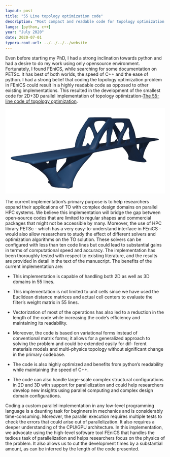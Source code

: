 ```yaml
---
layout: post
title: "55 Line topology optimization code"
description: "Most compact and readable code for topology optimization."
langs: [python, c++]
year: "July 2020"
date: 2020-07-01
typora-root-url: ../../../../website
---
```


Even before starting my PhD, I had a strong inclination towards python and had a desire to do my work using only opensource environment. Fortunately, I found FEniCS, while searching for some documentation on PETSc. It has best of both worlds, the speed of C++ and the ease of python. I had a strong belief that coding the topology optimization problem in FEniCS could result in a highly readable code as opposed to other existing implementations. This resulted in the development of the smallest code for 2D+3D parallel implementation of topology optimization-[The 55-line code of topology optimization](https://www.researchgate.net/publication/347300347_A_55-line_code_for_large-scale_parallel_topology_optimization_in_2D_and_3D). 

![55line](/assets/images/55line.png)

The current implementation’s primary purpose is to help researchers expand their applications of TO with complex design domains on parallel HPC systems. We believe this implementation will bridge the gap between open-source codes that are limited to regular shapes and commercial packages that might not be accessible by many. Moreover, the use of HPC library PETSc - which has a very easy-to-understand interface in FEniCS - would also allow researchers to study the effect of different solvers and optimization algorithms on the TO solution. These solvers can be configured with less than ten code lines but could lead to substantial gains in terms of computational speed and accuracy. The implementation has been thoroughly tested with respect to existing literature, and the results are provided in detail in the text of the manuscript. The benefits of the current implementation are:

- This implementation is capable of handling both 2D as well as 3D domains in 55 lines.

- This implementation is not limited to unit cells since we have used the Euclidean distance matrices and actual cell centers to evaluate the filter’s weight matrix in 55 lines.

- Vectorization of most of the operations has also led to a reduction in the length of the code while increasing the code’s efficiency and maintaining its readability.

- Moreover, the code is based on variational forms instead of conventional matrix forms; it allows for a generalized approach to solving the problem and could be extended easily for dif- ferent materials models and multi-physics topology without significant change in the primary codebase.

- The code is also highly optimized and benefits from python’s readability while maintaining the speed of C++.

- The code can also handle large-scale complex structural configurations in 2D and 3D with support for parallelization and could help researchers develop new insights using parallel computing and complex design domain configurations.

Coding a custom parallel implementation in any low-level programming language is a daunting task for beginners in mechanics and is considerably time-consuming. Moreover, the parallel execution requires multiple tests to check the errors that could arise out of parallelization. It also requires a deeper understanding of the CPU/GPU architecture. In this implementation, we advocate using the high-level software tool FEniCS that handles the tedious task of parallelization and helps researchers focus on the physics of the problem. It also allows us to cut the development times by a substantial amount, as can be inferred by the length of the code presented. 
